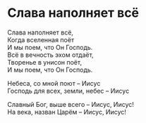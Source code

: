 # Слава наполняет всё

Слава наполняет всё,  
Когда вселенная поёт  
И мы поем, что Он Господь.  
Всё в вечность эхом отдаёт,  
Творенье в унисон поёт,  
И мы поем, что Он Господь.  
  
Небеса, со мной поют – Иисус  
Господь для всех, земли, небес – Иисус  
  
Славный Бог, выше всего – Иисус, Иисус!  
На века, назван Царём – Иисус, Иисус!  
